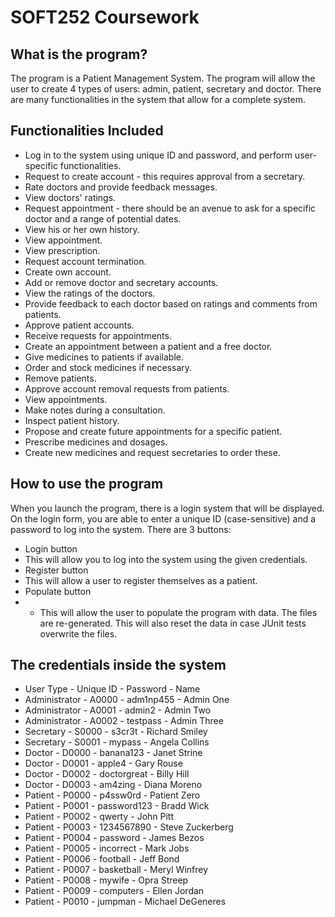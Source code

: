 # SOFT252 Coursework

## What is the program?
The program is a Patient Management System. The program will allow the user to create 4 types of users: admin, patient, secretary and doctor. There are many functionalities in the system that allow for a complete system.

## Functionalities Included
- Log in to the system using unique ID and password, and perform user-specific functionalities.
- Request to create account - this requires approval from a secretary.
- Rate doctors and provide feedback messages.
- View doctors' ratings.
- Request appointment - there should be an avenue to ask for a specific doctor and a range of potential dates.
- View his or her own history.
- View appointment.
- View prescription.
- Request account termination.
- Create own account.
- Add or remove doctor and secretary accounts.
- View the ratings of the doctors.
- Provide feedback to each doctor based on ratings and comments from patients.
- Approve patient accounts.
- Receive requests for appointments.
- Create an appointment between a patient and a free doctor.
- Give medicines to patients if available.
- Order and stock medicines if necessary.
- Remove patients.
- Approve account removal requests from patients.
- View appointments.
- Make notes during a consultation.
- Inspect patient history.
- Propose and create future appointments for a specific patient.
- Prescribe medicines and dosages.
- Create new medicines and request secretaries to order these.

## How to use the program
When you launch the program, there is a login system that will be displayed. On the login form, you are able to enter a unique ID (case-sensitive) and a password to log into the system. There are 3 buttons:
- Login button
 - This will allow you to log into the system using the given credentials.
- Register button
-  This will allow a user to register themselves as a patient.
- Populate button
- - This will allow the user to populate the program with data. The files are re-generated. This will also reset the data in case JUnit tests overwrite the files.

## The credentials inside the system
- User Type	- Unique ID -	Password	- Name
- Administrator	- A0000	- adm1np455	- Admin One
- Administrator	- A0001	- admin2	- Admin Two
- Administrator	- A0002	- testpass	- Admin Three
- Secretary	- S0000	- s3cr3t	- Richard Smiley
- Secretary	- S0001	- mypass	- Angela Collins
- Doctor	- D0000	- banana123	- Janet Strine
- Doctor	- D0001	- apple4	- Gary Rouse
- Doctor	- D0002	- doctorgreat	- Billy Hill
- Doctor	- D0003	- am4zing	- Diana Moreno
- Patient	- P0000	- p4ssw0rd	- Patient Zero
- Patient	- P0001	- password123	- Bradd Wick
- Patient	- P0002	- qwerty	- John Pitt
- Patient	- P0003	- 1234567890	- Steve Zuckerberg
- Patient	- P0004	- password	- James Bezos
- Patient	- P0005	- incorrect	- Mark Jobs
- Patient	- P0006	- football	- Jeff Bond
- Patient	- P0007	- basketball	- Meryl Winfrey
- Patient	- P0008	- mywife	- Opra Streep
- Patient	- P0009	- computers	- Ellen Jordan
- Patient	- P0010	- jumpman	- Michael DeGeneres
